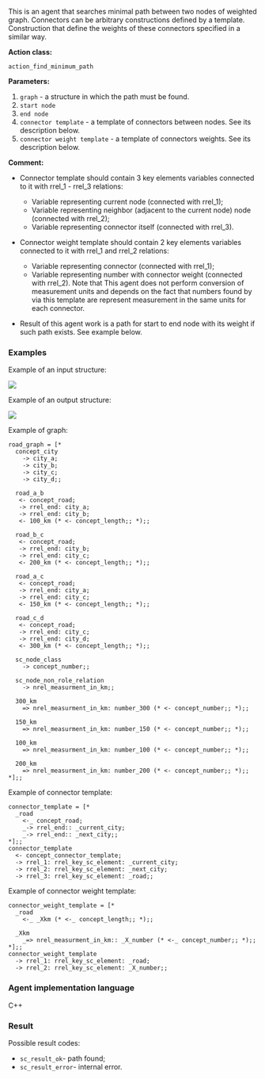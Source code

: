This is an agent that searches minimal path between two nodes of weighted graph. Connectors can be arbitrary constructions defined by a template. Construction that define the weights of these connectors specified in a similar way. 

**Action class:**

`action_find_minimum_path`

**Parameters:**

1. `graph` - a structure in which the path must be found.
2. `start node`
3. `end node` 
4. `connector template` - a template of connectors between nodes. See its description below.
5. `connector weight template` - a template of connectors weights. See its description below.

**Comment:**

* Connector template should contain 3 key elements variables connected to it with rrel_1 - rrel_3 relations:
    * Variable representing current node (connected with rrel_1);
    * Variable representing neighbor (adjacent to the current node) node (connected with rrel_2);
    * Variable representing connector itself (connected with rrel_3).

* Connector weight template should contain 2 key elements variables connected to it with rrel_1 and rrel_2 relations:
    * Variable representing connector (connected with rrel_1);
    * Variable representing number with connector weight (connected with rrel_2). Note that This agent does not perform conversion of measurement units and depends on the fact that numbers found by via this template are represent measurement in the same units for each connector.

* Result of this agent work is a path for start to end node with its weight if such path exists. See example below.

### Examples

Example of an input structure:

<img src="../images/path_finding_agent_input.png"></img>

Example of an output structure:

<img src="../images/path_finding_agent_output.png"></img>

Example of graph:
```
road_graph = [*
  concept_city
    -> city_a;
    -> city_b;
    -> city_c;
    -> city_d;;

  road_a_b
   <- concept_road;
   -> rrel_end: city_a;
   -> rrel_end: city_b;
   <- 100_km (* <- concept_length;; *);;

  road_b_c
   <- concept_road;
   -> rrel_end: city_b;
   -> rrel_end: city_c;
   <- 200_km (* <- concept_length;; *);;

  road_a_c
   <- concept_road;
   -> rrel_end: city_a;
   -> rrel_end: city_c;
   <- 150_km (* <- concept_length;; *);;

  road_c_d
   <- concept_road;
   -> rrel_end: city_c;
   -> rrel_end: city_d;
   <- 300_km (* <- concept_length;; *);;

  sc_node_class
    -> concept_number;;

  sc_node_non_role_relation
    -> nrel_measurment_in_km;;

  300_km
    => nrel_measurment_in_km: number_300 (* <- concept_number;; *);;

  150_km
    => nrel_measurment_in_km: number_150 (* <- concept_number;; *);;

  100_km
    => nrel_measurment_in_km: number_100 (* <- concept_number;; *);;

  200_km
    => nrel_measurment_in_km: number_200 (* <- concept_number;; *);;
*];;
```

Example of connector template:
```
connector_template = [*
  _road
    <-_ concept_road;
    _-> rrel_end:: _current_city;
    _-> rrel_end:: _next_city;;
*];;
connector_template
  <- concept_connector_template;
  -> rrel_1: rrel_key_sc_element: _current_city;
  -> rrel_2: rrel_key_sc_element: _next_city;
  -> rrel_3: rrel_key_sc_element: _road;;
```

Example of connector weight template:
```
connector_weight_template = [*
  _road
    <-_ _Xkm (* <-_ concept_length;; *);;
    
  _Xkm
    _=> nrel_measurment_in_km:: _X_number (* <-_ concept_number;; *);;
*];;
connector_weight_template
  -> rrel_1: rrel_key_sc_element: _road;
  -> rrel_2: rrel_key_sc_element: _X_number;;
```

### Agent implementation language
C++

### Result

Possible result codes:

* `sc_result_ok`- path found;
* `sc_result_error`- internal error.

